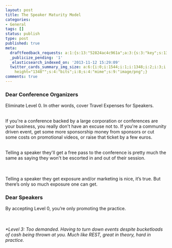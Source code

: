 ```yaml
---
layout: post
title: The Speaker Maturity Model
categories:
- General
tags: []
status: publish
type: post
published: true
meta:
  draftfeedback_requests: a:1:{s:13:"52824ac4c961a";a:3:{s:3:"key";s:13:"52824ac4c961a";s:4:"time";s:10:"1384270532";s:7:"user_id";s:7:"5078411";}}
  _publicize_pending: '1'
  _elasticsearch_indexed_on: '2013-11-12 15:29:09'
  twitter_cards_summary_img_size: a:6:{i:0;i:1544;i:1;i:1348;i:2;i:3;i:3;s:26:"width="1544"
    height="1348"";s:4:"bits";i:8;s:4:"mime";s:9:"image/png";}
comments: true
---
```

<h3>Dear Conference Organizers</h3>

Eliminate Level 0. In other words, cover Travel Expenses for Speakers.

<br/>
If you're a conference backed by a large corporation or conferences are your business, you really don't have an excuse not to. If you're a community driven event, get some more sponsorship money from sponsors or cut some costs on promotional videos, or raise that ticket by a few euros.
<br/><br/>

Telling a speaker they'll get a free pass to the conference is pretty much the same as saying they won't be escorted in and out of their session.

<br/><br/>
Telling a speaker they get exposure and/or marketing is nice, it’s true. But there’s only so much exposure one can get.

<h3>Dear Speakers</h3>
By accepting Level 0, you’re only promoting the practice.


<br/><br/>
<em>*Level 3: Too demanded. Having to turn down events despite bucketloads of cash being thrown at you. Much like REST, great in theory, hard in practice.</em>
